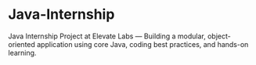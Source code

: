 # Java-Internship
Java Internship Project at Elevate Labs — Building a modular, object-oriented application using core Java, coding best practices, and hands-on learning.
